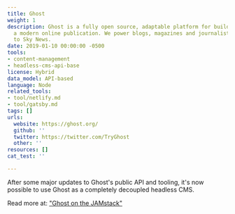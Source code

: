 ```yaml
---
title: Ghost
weight: 1
description: Ghost is a fully open source, adaptable platform for building and running
  a modern online publication. We power blogs, magazines and journalists from Zappos
  to Sky News.
date: 2019-01-10 00:00:00 -0500
tools:
- content-management
- headless-cms-api-base
license: Hybrid
data_model: API-based
language: Node
related_tools:
- tool/netlify.md
- tool/gatsby.md
tags: []
urls:
  website: https://ghost.org/
  github: ''
  twitter: https://twitter.com/TryGhost
  other: ''
resources: []
cat_test: ''

---
```

After some major updates to Ghost's public API and tooling, it's now possible to use Ghost as a completely decoupled headless CMS.

Read more at: ["Ghost on the JAMstack"](https://blog.ghost.org/jamstack/)